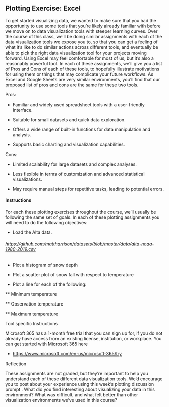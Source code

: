 <h2> Plotting Exercise: Excel </h2>

<p> To get started visualizing data, we wanted to make sure that you had the opportunity to use some tools that you’re likely already familiar with before we move on to data visualization tools with steeper learning curves. Over the course of this class, we’ll be doing similar assignments with each of the data visualization tools we expose you to, so that you can get a feeling of what it’s like to do similar actions across different tools, and eventually be able to pick the right data visualization tool for your projects moving forward. Using Excel may feel comfortable for most of us, but it’s also a reasonably powerful tool. In each of these assignments, we’ll give you a list of Pros and Cons of each of these tools, to hopefully illustrate motivations for using them or things that may complicate your future workflows. As Excel and Google Sheets are very similar environments, you’ll find that our proposed list of pros and cons are the same for these two tools. </p>

Pros:

* Familiar and widely used spreadsheet tools with a user-friendly interface.

* Suitable for small datasets and quick data exploration.

* Offers a wide range of built-in functions for data manipulation and analysis.

* Supports basic charting and visualization capabilities.

Cons:

* Limited scalability for large datasets and complex analyses.

* Less flexible in terms of customization and advanced statistical visualizations.

* May require manual steps for repetitive tasks, leading to potential errors.

<h4> Instructions </h4>

For each these plotting exercises throughout the course, we’ll usually be following the same set of goals. In each of these plotting assignments you will need to do the following objectives:

* Load the Alta data.

###### https://github.com/mattharrison/datasets/blob/master/data/alta-noaa-1980-2019.csv


* Plot a histogram of snow depth

* Plot a scatter plot of snow fall with respect to temperature

* Plot a line for each of the following:

** Minimum temperature

** Observation temperature

** Maximum temperature

Tool specific Instructions

Microsoft 365 has a 1-month free trial that you can sign up for, if you do not already have access from an existing license, institution, or workplace. You can get started with 
Microsoft 365 here
* https://www.microsoft.com/en-us/microsoft-365/try

Reflection

These assignments are not graded, but they’re important to help you understand each of these different data visualization tools. We’d encourage you to post about your experience using this 
week’s plotting discussion prompt
. What did you find interesting about visualizing your data in this environment? What was difficult, and what felt better than other visualization environments we’ve used in this course?

